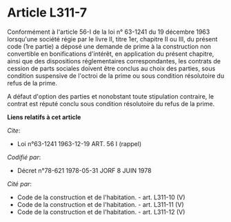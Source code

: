 # Article L311-7

Conformément à l'article 56-I de la loi n° 63-1241 du 19 décembre 1963 lorsqu'une société régie par le livre II, titre 1er,
chapitre II ou III, du présent code (1re partie) a déposé une demande de prime à la construction non convertible en
bonifications d'intérêt, en application du présent chapitre, ainsi que des dispositions réglementaires correspondantes, les
contrats de cession de parts sociales doivent être conclus au choix des parties, sous condition suspensive de l'octroi de la
prime ou sous condition résolutoire du refus de la prime.

A défaut d'option des parties et nonobstant toute stipulation contraire, le contrat est réputé conclu sous condition
résolutoire du refus de la prime.

**Liens relatifs à cet article**

_Cite_:

  - Loi n°63-1241 1963-12-19 ART. 56 I (rappel)

_Codifié par_:

  - Décret n°78-621 1978-05-31 JORF 8 JUIN 1978

_Cité par_:

  - Code de la construction et de l'habitation. - art. L311-10 (V)
  - Code de la construction et de l'habitation. - art. L311-11 (V)
  - Code de la construction et de l'habitation. - art. L311-12 (V)
